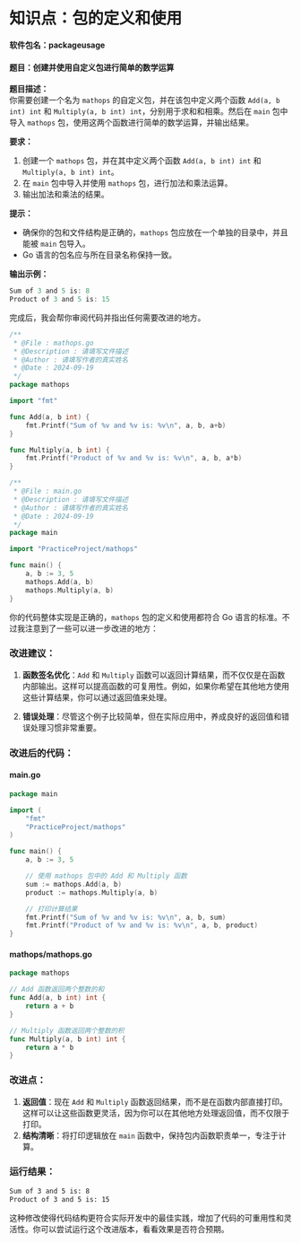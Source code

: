 # 知识点：包的定义和使用  
**软件包名：packageusage**

#### 题目：创建并使用自定义包进行简单的数学运算

**题目描述：**  
你需要创建一个名为 `mathops` 的自定义包，并在该包中定义两个函数 `Add(a, b int) int` 和 `Multiply(a, b int) int`，分别用于求和和相乘。然后在 `main` 包中导入 `mathops` 包，使用这两个函数进行简单的数学运算，并输出结果。

**要求：**
1. 创建一个 `mathops` 包，并在其中定义两个函数 `Add(a, b int) int` 和 `Multiply(a, b int) int`。
2. 在 `main` 包中导入并使用 `mathops` 包，进行加法和乘法运算。
3. 输出加法和乘法的结果。

**提示：**
- 确保你的包和文件结构是正确的，`mathops` 包应放在一个单独的目录中，并且能被 `main` 包导入。
- Go 语言的包名应与所在目录名称保持一致。

**输出示例：**
```go
Sum of 3 and 5 is: 8
Product of 3 and 5 is: 15
```

完成后，我会帮你审阅代码并指出任何需要改进的地方。

```go
/**
 * @File : mathops.go
 * @Description : 请填写文件描述
 * @Author : 请填写作者的真实姓名
 * @Date : 2024-09-19
 */
package mathops

import "fmt"

func Add(a, b int) {
	fmt.Printf("Sum of %v and %v is: %v\n", a, b, a+b)
}

func Multiply(a, b int) {
	fmt.Printf("Product of %v and %v is: %v\n", a, b, a*b)
}
```

```go
/**
 * @File : main.go
 * @Description : 请填写文件描述
 * @Author : 请填写作者的真实姓名
 * @Date : 2024-09-19
 */
package main

import "PracticeProject/mathops"

func main() {
	a, b := 3, 5
	mathops.Add(a, b)
	mathops.Multiply(a, b)
}
```

你的代码整体实现是正确的，`mathops` 包的定义和使用都符合 Go 语言的标准。不过我注意到了一些可以进一步改进的地方：

### 改进建议：

1. **函数签名优化**：`Add` 和 `Multiply` 函数可以返回计算结果，而不仅仅是在函数内部输出。这样可以提高函数的可复用性。例如，如果你希望在其他地方使用这些计算结果，你可以通过返回值来处理。

2. **错误处理**：尽管这个例子比较简单，但在实际应用中，养成良好的返回值和错误处理习惯非常重要。

### 改进后的代码：

#### main.go
```go
package main

import (
	"fmt"
	"PracticeProject/mathops"
)

func main() {
	a, b := 3, 5

	// 使用 mathops 包中的 Add 和 Multiply 函数
	sum := mathops.Add(a, b)
	product := mathops.Multiply(a, b)

	// 打印计算结果
	fmt.Printf("Sum of %v and %v is: %v\n", a, b, sum)
	fmt.Printf("Product of %v and %v is: %v\n", a, b, product)
}
```

#### mathops/mathops.go
```go
package mathops

// Add 函数返回两个整数的和
func Add(a, b int) int {
	return a + b
}

// Multiply 函数返回两个整数的积
func Multiply(a, b int) int {
	return a * b
}
```

### 改进点：
1. **返回值**：现在 `Add` 和 `Multiply` 函数返回结果，而不是在函数内部直接打印。这样可以让这些函数更灵活，因为你可以在其他地方处理返回值，而不仅限于打印。
2. **结构清晰**：将打印逻辑放在 `main` 函数中，保持包内函数职责单一，专注于计算。

### 运行结果：
```bash
Sum of 3 and 5 is: 8
Product of 3 and 5 is: 15
```

这种修改使得代码结构更符合实际开发中的最佳实践，增加了代码的可重用性和灵活性。你可以尝试运行这个改进版本，看看效果是否符合预期。